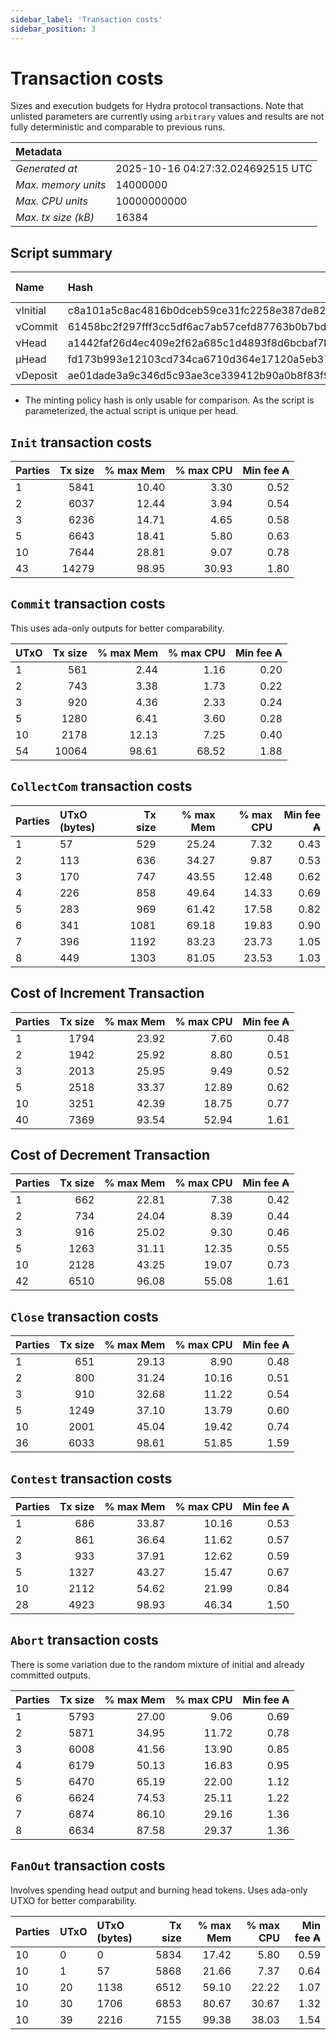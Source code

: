 ```yaml
--- 
sidebar_label: 'Transaction costs' 
sidebar_position: 3 
--- 
```


# Transaction costs 

Sizes and execution budgets for Hydra protocol transactions. Note that unlisted parameters are currently using `arbitrary` values and results are not fully deterministic and comparable to previous runs.

| Metadata | |
| :--- | :--- |
| _Generated at_ | 2025-10-16 04:27:32.024692515 UTC |
| _Max. memory units_ | 14000000 |
| _Max. CPU units_ | 10000000000 |
| _Max. tx size (kB)_ | 16384 |

## Script summary

| Name   | Hash | Size (Bytes) 
| :----- | :--- | -----------: 
| νInitial | c8a101a5c8ac4816b0dceb59ce31fc2258e387de828f02961d2f2045 | 2652 | 
| νCommit | 61458bc2f297fff3cc5df6ac7ab57cefd87763b0b7bd722146a1035c | 685 | 
| νHead | a1442faf26d4ec409e2f62a685c1d4893f8d6bcbaf7bcb59d6fa1340 | 14599 | 
| μHead | fd173b993e12103cd734ca6710d364e17120a5eb37a224c64ab2b188* | 5284 | 
| νDeposit | ae01dade3a9c346d5c93ae3ce339412b90a0b8f83f94ec6baa24e30c | 1102 | 

* The minting policy hash is only usable for comparison. As the script is parameterized, the actual script is unique per head.

## `Init` transaction costs

| Parties | Tx size | % max Mem | % max CPU | Min fee ₳ |
| :------ | ------: | --------: | --------: | --------: |
| 1| 5841 | 10.40 | 3.30 | 0.52 |
| 2| 6037 | 12.44 | 3.94 | 0.54 |
| 3| 6236 | 14.71 | 4.65 | 0.58 |
| 5| 6643 | 18.41 | 5.80 | 0.63 |
| 10| 7644 | 28.81 | 9.07 | 0.78 |
| 43| 14279 | 98.95 | 30.93 | 1.80 |


## `Commit` transaction costs
 This uses ada-only outputs for better comparability.

| UTxO | Tx size | % max Mem | % max CPU | Min fee ₳ |
| :--- | ------: | --------: | --------: | --------: |
| 1| 561 | 2.44 | 1.16 | 0.20 |
| 2| 743 | 3.38 | 1.73 | 0.22 |
| 3| 920 | 4.36 | 2.33 | 0.24 |
| 5| 1280 | 6.41 | 3.60 | 0.28 |
| 10| 2178 | 12.13 | 7.25 | 0.40 |
| 54| 10064 | 98.61 | 68.52 | 1.88 |


## `CollectCom` transaction costs

| Parties | UTxO (bytes) |Tx size | % max Mem | % max CPU | Min fee ₳ |
| :------ | :----------- |------: | --------: | --------: | --------: |
| 1 | 57 | 529 | 25.24 | 7.32 | 0.43 |
| 2 | 113 | 636 | 34.27 | 9.87 | 0.53 |
| 3 | 170 | 747 | 43.55 | 12.48 | 0.62 |
| 4 | 226 | 858 | 49.64 | 14.33 | 0.69 |
| 5 | 283 | 969 | 61.42 | 17.58 | 0.82 |
| 6 | 341 | 1081 | 69.18 | 19.83 | 0.90 |
| 7 | 396 | 1192 | 83.23 | 23.73 | 1.05 |
| 8 | 449 | 1303 | 81.05 | 23.53 | 1.03 |


## Cost of Increment Transaction

| Parties | Tx size | % max Mem | % max CPU | Min fee ₳ |
| :------ | ------: | --------: | --------: | --------: |
| 1| 1794 | 23.92 | 7.60 | 0.48 |
| 2| 1942 | 25.92 | 8.80 | 0.51 |
| 3| 2013 | 25.95 | 9.49 | 0.52 |
| 5| 2518 | 33.37 | 12.89 | 0.62 |
| 10| 3251 | 42.39 | 18.75 | 0.77 |
| 40| 7369 | 93.54 | 52.94 | 1.61 |


## Cost of Decrement Transaction

| Parties | Tx size | % max Mem | % max CPU | Min fee ₳ |
| :------ | ------: | --------: | --------: | --------: |
| 1| 662 | 22.81 | 7.38 | 0.42 |
| 2| 734 | 24.04 | 8.39 | 0.44 |
| 3| 916 | 25.02 | 9.30 | 0.46 |
| 5| 1263 | 31.11 | 12.35 | 0.55 |
| 10| 2128 | 43.25 | 19.07 | 0.73 |
| 42| 6510 | 96.08 | 55.08 | 1.61 |


## `Close` transaction costs

| Parties | Tx size | % max Mem | % max CPU | Min fee ₳ |
| :------ | ------: | --------: | --------: | --------: |
| 1| 651 | 29.13 | 8.90 | 0.48 |
| 2| 800 | 31.24 | 10.16 | 0.51 |
| 3| 910 | 32.68 | 11.22 | 0.54 |
| 5| 1249 | 37.10 | 13.79 | 0.60 |
| 10| 2001 | 45.04 | 19.42 | 0.74 |
| 36| 6033 | 98.61 | 51.85 | 1.59 |


## `Contest` transaction costs

| Parties | Tx size | % max Mem | % max CPU | Min fee ₳ |
| :------ | ------: | --------: | --------: | --------: |
| 1| 686 | 33.87 | 10.16 | 0.53 |
| 2| 861 | 36.64 | 11.62 | 0.57 |
| 3| 933 | 37.91 | 12.62 | 0.59 |
| 5| 1327 | 43.27 | 15.47 | 0.67 |
| 10| 2112 | 54.62 | 21.99 | 0.84 |
| 28| 4923 | 98.93 | 46.34 | 1.50 |


## `Abort` transaction costs
There is some variation due to the random mixture of initial and already committed outputs.

| Parties | Tx size | % max Mem | % max CPU | Min fee ₳ |
| :------ | ------: | --------: | --------: | --------: |
| 1| 5793 | 27.00 | 9.06 | 0.69 |
| 2| 5871 | 34.95 | 11.72 | 0.78 |
| 3| 6008 | 41.56 | 13.90 | 0.85 |
| 4| 6179 | 50.13 | 16.83 | 0.95 |
| 5| 6470 | 65.19 | 22.00 | 1.12 |
| 6| 6624 | 74.53 | 25.11 | 1.22 |
| 7| 6874 | 86.10 | 29.16 | 1.36 |
| 8| 6634 | 87.58 | 29.37 | 1.36 |


## `FanOut` transaction costs
Involves spending head output and burning head tokens. Uses ada-only UTXO for better comparability.

| Parties | UTxO  | UTxO (bytes) | Tx size | % max Mem | % max CPU | Min fee ₳ |
| :------ | :---- | :----------- | ------: | --------: | --------: | --------: |
| 10 | 0 | 0 | 5834 | 17.42 | 5.80 | 0.59 |
| 10 | 1 | 57 | 5868 | 21.66 | 7.37 | 0.64 |
| 10 | 20 | 1138 | 6512 | 59.10 | 22.22 | 1.07 |
| 10 | 30 | 1706 | 6853 | 80.67 | 30.67 | 1.32 |
| 10 | 39 | 2216 | 7155 | 99.38 | 38.03 | 1.54 |

